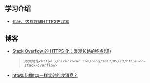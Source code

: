 ## 学习介绍
* [也许，这样理解HTTPS更容易](http://showme.codes/2017-02-20/understand-https/)

## 博客
* [Stack Overflow 的 HTTPS 化：漫漫长路的终点(译)](https://juejin.im/post/594735e861ff4b006cf6a2e3)
  > `原文地址<https://nickcraver.com/blog/2017/05/22/https-on-stack-overflow>`
* [http如何像tcp一样实时的收消息？](http://mp.weixin.qq.com/s?__biz=MjM5ODYxMDA5OQ==&mid=2651959605&idx=1&sn=21f25087bef3c3a966ef03b824365621&scene=25#wechat_redirect)
